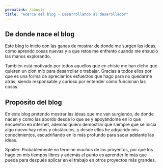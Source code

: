 ```yaml
---
permalink: /about/
title: "Acerca del blog - Desarrollando al desarollador"
---
```


## De donde nace el blog

Este blog lo inicio con las ganas de mostrar de donde me surgen las ideas, como aprendo cosas nuevas y a que retos me enfrento cuando me ensució las manos explorando.

También está motivado por todos aquellos que en chiste me han dicho que quieren un clon mío para desarrollar o trabajar. Gracias a todos ellos por que es una forma de apreciar los esfuerzos que hago para no quedarme atrás, siendo responsable y curioso por entender cómo funcionan las cosas.

## Propósito del blog

En este blog pretendo mostrar las ideas que me van surgiendo, de donde nacen y como las abordo desde lo que se y apoyándome en lo que encuentro en internet, además quiero demostrar que siempre que se inicia algo nuevo hay retos y obstáculos, y desde ellos he adquirido mis conocimientos, escudriñando en lo más profundo para sacar adelante las ideas.

Spoiler: Probablemente no termine muchos de los proyectos, por que los hago en mis tiempos libres y además el punto es aprender lo más que pueda para después aplicar en el trabajo en otros proyectos más grandes.
